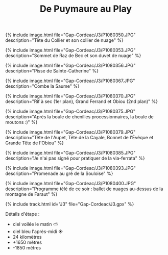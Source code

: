 ﻿---
title: "De Puymaure au Play"
permalink: /Gap-Cordeac/J3/
sidebar:
  nav: "gap_cordeac"
enable_tracks: true
---

{% include image.html file="Gap-Cordeac/J3/P1080350.JPG" description="Tête du Collier et son collier de nuage" %}

{% include image.html file="Gap-Cordeac/J3/P1080353.JPG" description="Sommet de Raz de Bec et son duvet de nuage" %}

{% include image.html file="Gap-Cordeac/J3/P1080356.JPG" description="Pisse de Sainte-Catherine" %}

{% include image.html file="Gap-Cordeac/J3/P1080367.JPG" description="Combe la Saume" %}

{% include image.html file="Gap-Cordeac/J3/P1080370.JPG" description="Rif à sec (1er plan), Grand Ferrand et Obiou (2nd plan)" %}

{% include image.html file="Gap-Cordeac/J3/P1080375.JPG" description="Après la boule de chenilles processionnaires, la boule de moutons :)" %}

{% include image.html file="Gap-Cordeac/J3/P1080379.JPG" description="Tête de l'Aupet, Tête de la Cayale, Bonnet de l'Évêque et Grande Tête de l'Obiou" %}

{% include image.html file="Gap-Cordeac/J3/P1080385.JPG" description="Je n'ai pas signé pour pratiquer de la via-ferrata" %}

{% include image.html file="Gap-Cordeac/J3/P1080393.JPG" description="Promenade au gré de la Souloise" %}

{% include image.html file="Gap-Cordeac/J3/P1080400.JPG" description="Programme télé de ce soir : ballet de nuages au-dessus de la montagne de Faraut" %}

{% include track.html id="J3" file="Gap-Cordeac/J3.gpx" %}

Détails d'étape :
* ciel voilée le matin :partly_sunny:
* ciel bleu l'après-midi :sunny:
* 24 kilomètres
* +1650 mètres
* -1850 mètres
